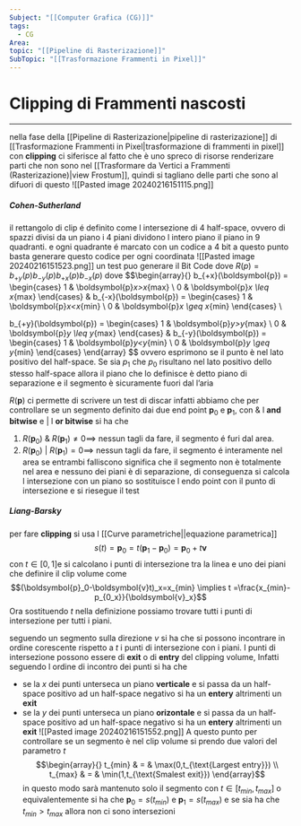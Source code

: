 ```yaml
---
Subject: "[[Computer Grafica (CG)]]"
tags:
  - CG
Area: 
topic: "[[Pipeline di Rasterizazione]]"
SubTopic: "[[Trasformazione Frammenti in Pixel]]"
---
```


# Clipping di Frammenti nascosti
---
nella fase della [[Pipeline di Rasterizazione|pipeline di rasterizazione]] di  [[Trasformazione Frammenti in Pixel|trasformazione di frammenti in pixel]] con __clipping__ ci siferisce al fatto che è uno spreco di risorse renderizare parti che non sono nel [[Trasformare da Vertici a Frammenti (Rasterizazione)|view Frostum]], quindi si tagliano delle parti che sono al difuori di questo
![[Pasted image 20240216151115.png]]


##### Cohen-Sutherland
il rettangolo di clip é  definito come l intersezione di 4 half-space, ovvero di spazzi divisi da un piano
i 4 piani dividono l intero piano il piano in 9 quadranti. e ogni quadrante é marcato con un codice a 4 bit
a questo punto basta generare questo codice per ogni coordinata
![[Pasted image 20240216151523.png]]
un test puo generare il Bit Code dove $R(p)=b_{+y}(p)b_{-y}(p)b_{+x}(p)b_{-x}(p)$ dove $$\begin{array}{}
b_{+x}(\boldsymbol{p}) = \begin{cases}
1  &  \boldsymbol{p}_x>x_{max} \\
0 & \boldsymbol{p}_x \leq x_{max} 
\end{cases} & b_{-x}(\boldsymbol{p}) = \begin{cases}
1  &  \boldsymbol{p}_x<x_{min} \\
0 & \boldsymbol{p}_x \geq x_{min} 
\end{cases}  \\

b_{+y}(\boldsymbol{p}) = \begin{cases}
1  &  \boldsymbol{p}_y>y_{max} \\
0 & \boldsymbol{p}_y \leq y_{max} 
\end{cases} & b_{-y}(\boldsymbol{p}) = \begin{cases}
1  &  \boldsymbol{p}_y<y_{min} \\
0 & \boldsymbol{p}_y \geq y_{min} 
\end{cases}
\end{array} $$ ovvero esprimono se il punto è nel lato positivo del half-space.
Se sia $p_1$ che $p_0$ risultano nel lato positivo dello stesso  half-space allora il piano che lo definisce è detto piano di separazione e il segmento  è sicuramente fuori dal l’aria   

$R(\boldsymbol{p})$ ci permette di scrivere un test di discar infatti abbiamo che per controllare se un segmento definito dai due end point  $\boldsymbol{p}_0$ e $\boldsymbol{p}_{1}$, con $\&$ l  __and bitwise__ e $|$ l __or bitwise__  si ha che 
1. $R(\boldsymbol{p}_0)\ \& \ R(\boldsymbol{p}_1) \not =0 \implies$ nessun tagli da fare, il segmento é furi dal area.
2. $R(\boldsymbol{p}_0)\ | \ R(\boldsymbol{p}_1)  =0 \implies$ nessun tagli da fare, il segmento é  interamente nel area
se entrambi falliscono significa che il segmento non è totalmente nel area e nessuno dei piani è di separazione, di conseguenza si calcola l intersezione con un piano so sostituisce  l endo point con il punto di intersezione e si riesegue il test 



##### Liang-Barsky
per fare __clipping__ si usa l [[Curve parametriche||equazione parametrica]]
$$s(t)=\boldsymbol{p}_0=t(\boldsymbol{p}_1-\boldsymbol{p}_0)=\boldsymbol{p}_0+t\boldsymbol{v}$$ con $t\in [0,1]$e si calcolano i punti di intersezione  tra la linea e uno dei piani che definire il clip volume  come
$$(\boldsymbol{p}_0-\boldsymbol{v}t)_x=x_{min} \implies t =\frac{x_{min}-p_{0_x}}{\boldsymbol{v}_x}$$
Ora sostituendo $t$ nella definizione possiamo trovare tutti i punti di intersezione per tutti i piani.

seguendo un segmento sulla direzione $v$ si ha che si possono incontrare in ordine corescente rispetto a $t$  i punti di intersezione con i piani. 
I punti di intersezione possono essere di __exit__ o di __entry__ del clipping volume, Infatti seguendo l ordine di incontro dei punti si ha che 
-  se la $x$ dei punti unterseca un  piano __verticale__ e si passa da un half-space positivo ad un half-space negativo si ha un __entery__ altrimenti un __exit__
-  se la $y$ dei punti unterseca un piano __orizontale__  e si passa da un half-space positivo ad un half-space negativo si ha un __entery__ altrimenti un __exit__
![[Pasted image 20240216151552.png]]
A questo punto per controllare se un segmento è nel clip volume si prendo due valori del parametro $t$ $$\begin{array}{}
t_{min} & = & \max(0,t_{\text{Largest entry}}) \\
t_{max}  & = & \min(1,t_{\text{Smalest exit}})
\end{array}$$ in questo modo sarà mantenuto solo il segmento con $t \in [t_{min},t_{max}]$  o equivalentemente si ha che $\boldsymbol{p}_0=s(t_{min})$ e $\boldsymbol{p}_1 =s(t_{max})$ 
e se sia ha che $t_{min}>t_{max}$ allora non ci sono intersezioni  
